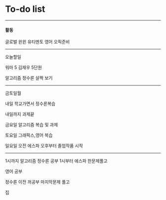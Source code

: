 # To-do list

----------------
#### 활동

글로벌 윈윈
유티멘토
영어 오픽준비

-----

오늘할일

워마 5
김재우 5단원

알고리즘 정수론 살짝 보기


-----

금토일월

내일 학교가면서 
정수론복습

내일까지 과제끝

금요일 알고리즘 복습
및 과제

토요일 그래픽스,영어 복습

일요일 오전 에스파
오후부터 졸업작품 시작

----
1시까지
알고리즘 정수론 공부
1시부터 에스파 한문제풀고

영어 공부

정수론 이전 꺼공부
마지막문제 풀고

집
